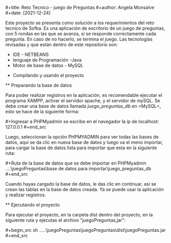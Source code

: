 #+title: Reto Tecnico - juego de Preguntas
#+author: Angela Monsalve
#+date: [2021-12-24]

Este proyecto se presenta como solución a los requerimientos del reto tecnico de Sofka. Es una aplicación de escritorio 
de un juego de preguntas, con 5 rondas en las que se avanza, si se responde correctamente cada pregunta. En caso de no hacerlo, 
se termina el juego. 
Las tecnologías revisadas y que están dentro de este repositorio son:

- IDE  - NETBEANS
- lenguaje de Programación  -Java
- Motor de base de datos - MySQL


* Compilando y usando el proyecto

** Preparando la base de datos

Para poder realizar registros en la aplicación, es recomendable ejecutar el programa XAMPP, activar el servidor apache, 
y el servidor de mySQL. Se debe crear una base de datos llamada *juego_preguntas_db* en =MySQL=, esto se hace de la siguiente forma:

#+Ingresar a PHPMyadmin
se escribe en el navegador la ip de localhost: 127.0.0.1 
#+end_src

Luego, seleccionan la opción PHPMYADMIN para ver todas las bases de datos, aqui se da clic en nueva base de datos y luego va el menú importar,
para cargar la base de datos lista para importar que esta en la siguiente ruta:

#+Ruta de la base de datos que se debe importar en PHPMyadmin
....\juegoPreguntas\base de datos para importar\juego_preguntas_db
#+end_src

Cuando hayas cargado la base de datos, le das clic en continuar, asi se crean las tablas en la base de datos creada.
Ya se puede usar la aplicación y realizar registros.


** Ejecutando el proyecto

Para ejecutar el proyecto, en la carpeta dist dentro del proyecto, en la siguiente ruta y ejecutas el archivo "juegoPreguntas,jar":

#+begin_src sh
.....\juegoPreguntas\juegoPreguntas\dist\juegoPreguntas.jar
#+end_src
